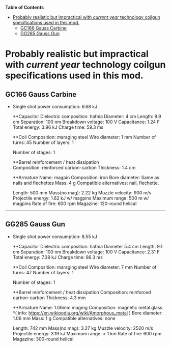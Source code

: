 <!-- START doctoc generated TOC please keep comment here to allow auto update -->
<!-- DON'T EDIT THIS SECTION, INSTEAD RE-RUN doctoc TO UPDATE -->
**Table of Contents**  

- [Probably realistic but impractical with *current year* technology coilgun specifications used in this mod.](#probably-realistic-but-impractical-with-current-year-technology-coilgun-specifications-used-in-this-mod)
  - [GC166 Gauss Carbine](#gc166-gauss-carbine)
  - [GG285 Gauss Gun](#gg285-gauss-gun)

<!-- END doctoc generated TOC please keep comment here to allow auto update -->

# Probably realistic but impractical with *current year* technology coilgun specifications used in this mod.

## GC166 Gauss Carbine

* Single shot power consumption: 6.68 kJ

  **Capacitor
      Dielectric composition: hafnia
      Diameter: 4 cm
      Length: 8.9 cm
      Separation: 100 nm
      Breakdown voltage: 100 V
      Capacitance: 1.24 F
      Total energy: 3.96 kJ
      Charge time: 59.3 ms

  **Coil
      Composition: maraging steel
      Wire diameter: 1 mm
      Number of turns: 45
      Number of layers: 1

  Number of stages: 1

  **Barrel reinforcement / heat dissipation  
      Composition: reinforced carbon-carbon
      Thickness:  1.4 cm

  **Armature
      Name: magpin
      Composition: iron
      Bore diameter: Same as nails and flechettes
      Mass: 4 g
      Compatible alternatives: nail, flechette.

  Length: 500 mm
  Mass(no mag): 2.22 kg
  Muzzle velocity: 900 m/s
  Projectile energy: 1.62 kJ w/ magpins
  Maximum range: 500 m w/ magpins
  Rate of fire: 600 rpm
  Magazine: 120-round helical

----------------------------------------

## GG285 Gauss Gun

* Single shot power consumption: 8.55 kJ

  **Capacitor
      Dielectric composition: hafnia
      Diameter  5.4 cm
      Length: 9.1 cm
      Separation: 100 nm
      Breakdown voltage: 100 V
      Capacitance: 2.31 F
      Total energy: 7.38 kJ
      Charge time: 86.3 ms

  **Coil
      Composition: maraging steel
      Wire diameter: 7 mm
      Number of turns: 47
      Number of layers: 1
      
  Number of stages: 1

  **Barrel reinforcement / heat dissipation
      Composition: reinforced carbon-carbon
      Thickness: 4.3 mm

  **Armature
      Name: 1.06mm magmg
      Composition: magnetic metal glass *( info: https://en.wikipedia.org/wiki/Amorphous_metal )
      Bore diameter: 1.06 mm
      Mass: 1 g
      Compatible alternatives: none

  Length: 742 mm
  Mass(no mag): 3.27 kg
  Muzzle velocity: 2520 m/s
  Projectile energy: 3.19 kJ
  Maximum range: > 1 km
  Rate of fire: 600 rpm
  Magazine: 300-round helical